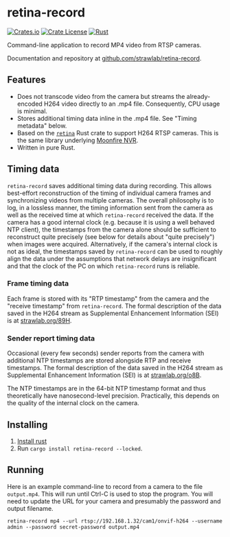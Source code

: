 # retina-record

[![Crates.io](https://img.shields.io/crates/v/retina-record)](https://crates.io/crates/retina-record)
[![Crate License](https://img.shields.io/crates/l/retina-record.svg)](https://crates.io/crates/retina-record)
[![Rust](https://github.com/strawlab/retina-record/workflows/Rust/badge.svg)](https://github.com/strawlab/retina-record/actions)

Command-line application to record MP4 video from RTSP cameras.

Documentation and repository at
[github.com/strawlab/retina-record](https://github.com/strawlab/retina-record).

## Features

* Does not transcode video from the camera but streams the already-encoded H264
  video directly to an .mp4 file. Consequently, CPU usage is minimal.
* Stores additional timing data inline in the .mp4 file. See "Timing metadata"
  below.
* Based on the [`retina`](https://crates.io/crates/retina) Rust crate to support
  H264 RTSP cameras. This is the same library underlying [Moonfire
  NVR](https://github.com/scottlamb/moonfire-nvr).
* Written in pure Rust.

## Timing data

`retina-record` saves additional timing data during recording. This allows
best-effort reconstruction of the timing of individual camera frames and
synchronizing videos from multiple cameras. The overall philosophy is to log, in
a lossless manner, the timing information sent from the camera as well as the
received time at which `retina-record` received the data. If the camera has a
good internal clock (e.g. because it is using a well behaved NTP client), the
timestamps from the camera alone should be sufficient to reconstruct quite
precisely (see below for details about "quite precisely") when images were acquired. Alternatively, if
the camera's internal clock is not as ideal, the timestamps saved by
`retina-record` can be used to roughly align the data under the assumptions that
network delays are insignificant and that the clock of the PC on which
`retina-record` runs is reliable.

### Frame timing data

Each frame is stored with its "RTP timestamp" from the camera and the
"receive timestamp" from `retina-record`. The formal description of the data
saved in the H264 stream as Supplemental Enhancement Information (SEI) is at
[strawlab.org/89H](https://strawlab.org/89H/).

### Sender report timing data

Occasional (every few seconds) sender reports from the camera with additional
NTP timestamps are stored alongside RTP and receive timestamps. The formal
description of the data saved in the H264 stream as Supplemental Enhancement
Information (SEI) is at [strawlab.org/o8B](https://strawlab.org/o8B/).

The NTP timestamps are in the 64-bit NTP timestamp format and thus theoretically
have nanosecond-level precision. Practically, this depends on the quality of the
internal clock on the camera.

## Installing

1. [Install rust](https://www.rust-lang.org/tools/install)
2. Run `cargo install retina-record --locked`.

## Running

Here is an example command-line to record from a camera to the file
`output.mp4`. This will run until Ctrl-C is used to stop the program. You will
need to update the URL for your camera and presumably the password and output
filename.

```shell
retina-record mp4 --url rtsp://192.168.1.32/cam1/onvif-h264 --username admin --password secret-password output.mp4
```
